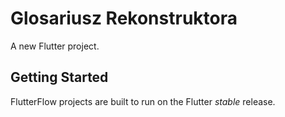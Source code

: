 # Glosariusz Rekonstruktora

A new Flutter project.

## Getting Started

FlutterFlow projects are built to run on the Flutter _stable_ release.
